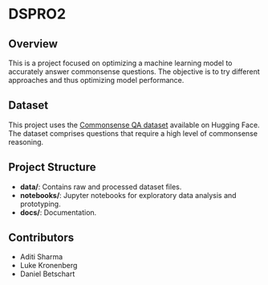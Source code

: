 # DSPRO2

## Overview

This is a project focused on optimizing a machine learning model to accurately answer commonsense questions. The objective is to try different approaches and thus optimizing model performance.

## Dataset

This project uses the [Commonsense QA dataset](https://huggingface.co/datasets/tau/commonsense_qa) available on Hugging Face. The dataset comprises questions that require a high level of commonsense reasoning.

## Project Structure

- **data/**: Contains raw and processed dataset files.
- **notebooks/**: Jupyter notebooks for exploratory data analysis and prototyping.
- **docs/**: Documentation.

## Contributors

- Aditi Sharma
- Luke Kronenberg
- Daniel Betschart
